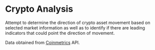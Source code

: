 # Crypto Analysis
Attempt to determine the direction of crypto asset movement based on selected market information as well as to identify if there are leading indicators that could point the direction of movement. 

Data obtained from [Coinmetrics](https://docs.coinmetrics.io/api/) API.
